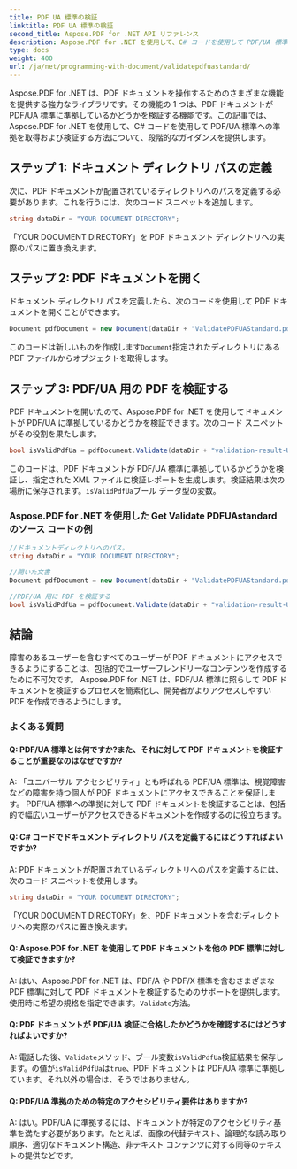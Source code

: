 ```yaml
---
title: PDF UA 標準の検証
linktitle: PDF UA 標準の検証
second_title: Aspose.PDF for .NET API リファレンス
description: Aspose.PDF for .NET を使用して、C# コードを使用して PDF/UA 標準を検証する方法を学びます。ステップバイステップのガイド。
type: docs
weight: 400
url: /ja/net/programming-with-document/validatepdfuastandard/
---
```

Aspose.PDF for .NET は、PDF ドキュメントを操作するためのさまざまな機能を提供する強力なライブラリです。その機能の 1 つは、PDF ドキュメントが PDF/UA 標準に準拠しているかどうかを検証する機能です。この記事では、Aspose.PDF for .NET を使用して、C# コードを使用して PDF/UA 標準への準拠を取得および検証する方法について、段階的なガイダンスを提供します。

## ステップ 1: ドキュメント ディレクトリ パスの定義

次に、PDF ドキュメントが配置されているディレクトリへのパスを定義する必要があります。これを行うには、次のコード スニペットを追加します。

```csharp
string dataDir = "YOUR DOCUMENT DIRECTORY";
```

「YOUR DOCUMENT DIRECTORY」を PDF ドキュメント ディレクトリへの実際のパスに置き換えます。

## ステップ 2: PDF ドキュメントを開く

ドキュメント ディレクトリ パスを定義したら、次のコードを使用して PDF ドキュメントを開くことができます。

```csharp
Document pdfDocument = new Document(dataDir + "ValidatePDFUAStandard.pdf");
```

このコードは新しいものを作成します`Document`指定されたディレクトリにある PDF ファイルからオブジェクトを取得します。

## ステップ 3: PDF/UA 用の PDF を検証する

PDF ドキュメントを開いたので、Aspose.PDF for .NET を使用してドキュメントが PDF/UA に準拠しているかどうかを検証できます。次のコード スニペットがその役割を果たします。

```csharp
bool isValidPdfUa = pdfDocument.Validate(dataDir + "validation-result-UA.xml", PdfFormat.PDF_UA_1);
```

このコードは、PDF ドキュメントが PDF/UA 標準に準拠しているかどうかを検証し、指定された XML ファイルに検証レポートを生成します。検証結果は次の場所に保存されます。`isValidPdfUa`ブール データ型の変数。

### Aspose.PDF for .NET を使用した Get Validate PDFUAstandard のソース コードの例

```csharp
//ドキュメントディレクトリへのパス。
string dataDir = "YOUR DOCUMENT DIRECTORY";

//開いた文書
Document pdfDocument = new Document(dataDir + "ValidatePDFUAStandard.pdf");

//PDF/UA 用に PDF を検証する
bool isValidPdfUa = pdfDocument.Validate(dataDir + "validation-result-UA.xml", PdfFormat.PDF_UA_1); 
```

## 結論

障害のあるユーザーを含むすべてのユーザーが PDF ドキュメントにアクセスできるようにすることは、包括的でユーザーフレンドリーなコンテンツを作成するために不可欠です。 Aspose.PDF for .NET は、PDF/UA 標準に照らして PDF ドキュメントを検証するプロセスを簡素化し、開発者がよりアクセスしやすい PDF を作成できるようにします。

### よくある質問

#### Q: PDF/UA 標準とは何ですか?また、それに対して PDF ドキュメントを検証することが重要なのはなぜですか?

A: 「ユニバーサル アクセシビリティ」とも呼ばれる PDF/UA 標準は、視覚障害などの障害を持つ個人が PDF ドキュメントにアクセスできることを保証します。 PDF/UA 標準への準拠に対して PDF ドキュメントを検証することは、包括的で幅広いユーザーがアクセスできるドキュメントを作成するのに役立ちます。

#### Q: C# コードでドキュメント ディレクトリ パスを定義するにはどうすればよいですか?

A: PDF ドキュメントが配置されているディレクトリへのパスを定義するには、次のコード スニペットを使用します。

```csharp
string dataDir = "YOUR DOCUMENT DIRECTORY";
```

「YOUR DOCUMENT DIRECTORY」を、PDF ドキュメントを含むディレクトリへの実際のパスに置き換えます。

#### Q: Aspose.PDF for .NET を使用して PDF ドキュメントを他の PDF 標準に対して検証できますか?

 A: はい、Aspose.PDF for .NET は、PDF/A や PDF/X 標準を含むさまざまな PDF 標準に対して PDF ドキュメントを検証するためのサポートを提供します。使用時に希望の規格を指定できます。`Validate`方法。

#### Q: PDF ドキュメントが PDF/UA 検証に合格したかどうかを確認するにはどうすればよいですか?

 A: 電話した後、`Validate`メソッド、ブール変数`isValidPdfUa`検証結果を保存します。の値が`isValidPdfUa`は`true`、PDF ドキュメントは PDF/UA 標準に準拠しています。それ以外の場合は、そうではありません。

#### Q: PDF/UA 準拠のための特定のアクセシビリティ要件はありますか?

A: はい。PDF/UA に準拠するには、ドキュメントが特定のアクセシビリティ基準を満たす必要があります。たとえば、画像の代替テキスト、論理的な読み取り順序、適切なドキュメント構造、非テキスト コンテンツに対する同等のテキストの提供などです。